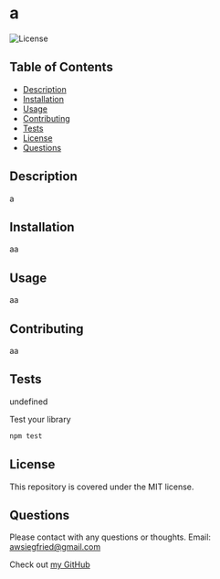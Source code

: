 # **a**
![License](https://img.shields.io/badge/MIT-license-purple)

## **Table of Contents**

* [Description](#Description)
* [Installation](#Installation)
* [Usage](#Usage)
* [Contributing](#Contributing)
* [Tests](#Tests)
* [License](#License)
* [Questions](#Questions)

## **Description**

a

## **Installation**

aa

## **Usage**

aa

## **Contributing**

aa

## **Tests**

undefined

Test your library
```sh
npm test
```

## **License**

This repository is covered under the MIT license. 

## **Questions**
Please contact with any questions or thoughts.
Email: awsiegfried@gmail.com

Check out [my GitHub](https://github.com/awsiegfried)
